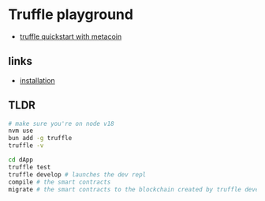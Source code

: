 # Truffle playground

- [truffle quickstart with metacoin](https://trufflesuite.com/docs/truffle/quickstart/)

## links

- [installation](https://trufflesuite.com/docs/truffle/how-to/install/)

## TLDR

```sh
# make sure you're on node v18
nvm use
bun add -g truffle
truffle -v

cd dApp
truffle test
truffle develop # launches the dev repl
compile # the smart contracts
migrate # the smart contracts to the blockchain created by truffle develop



```
